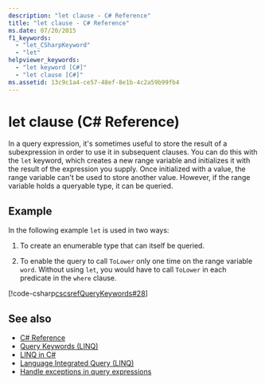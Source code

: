 ```yaml
---
description: "let clause - C# Reference"
title: "let clause - C# Reference"
ms.date: 07/20/2015
f1_keywords:
  - "let_CSharpKeyword"
  - "let"
helpviewer_keywords:
  - "let keyword [C#]"
  - "let clause [C#]"
ms.assetid: 13c9c1a4-ce57-48ef-8e1b-4c2a59b99fb4
---
```

# let clause (C# Reference)

In a query expression, it's sometimes useful to store the result of a subexpression in order to use it in subsequent clauses. You can do this
 with the `let` keyword, which creates a new range variable and initializes it with the result of the expression you supply. Once initialized with a value, the range variable can't be used to store another value. However, if the range variable holds a queryable type, it can be queried.

## Example

In the following example `let` is used in two ways:

1. To create an enumerable type that can itself be queried.

2. To enable the query to call `ToLower` only one time on the range variable `word`. Without using `let`, you would have to call `ToLower` in each predicate in the `where` clause.

[!code-csharp[cscsrefQueryKeywords#28](~/samples/snippets/csharp/VS_Snippets_VBCSharp/CsCsrefQueryKeywords/CS/Let.cs#28)]

## See also

- [C# Reference](../index.md)
- [Query Keywords (LINQ)](query-keywords.md)
- [LINQ in C#](../../linq/index.md)
- [Language Integrated Query (LINQ)](/dotnet/csharp/linq/)
- [Handle exceptions in query expressions](../../linq/handle-exceptions-in-query-expressions.md)
